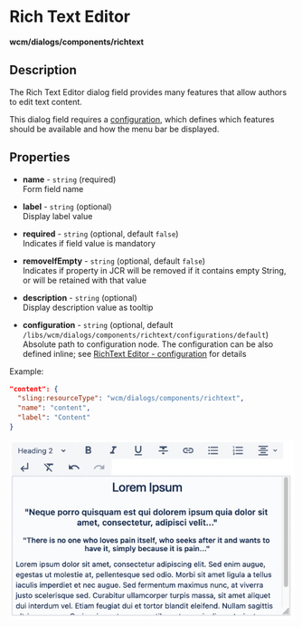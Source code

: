 # Rich Text Editor

**wcm/dialogs/components/richtext**

## Description


The Rich Text Editor dialog field provides many features that allow authors to edit text content.  

This dialog field requires a [configuration](./configuration/), which defines which features should be available and how the menu bar be displayed.

## Properties

- **name** -  `string` (required)  
    Form field name

- **label** - `string` (optional)  
    Display label value

- **required** - `string` (optional, default `false`)  
    Indicates if field value is mandatory

- **removeIfEmpty** - `string` (optional, default `false`)  
    Indicates if property in JCR will be removed if it contains empty String, or will be retained with that value

- **description** - `string` (optional)  
    Display description value as tooltip

- **configuration** - `string` (optional, default `/libs/wcm/dialogs/components/richtext/configurations/default`)  
    Absolute path to configuration node. The configuration can be also defined inline; see [RichText Editor - configuration](./configuration) for details

Example:

```json
"content": {
  "sling:resourceType": "wcm/dialogs/components/richtext",
  "name": "content",
  "label": "Content"
}
```

![RichText Editor](rte1.png)
